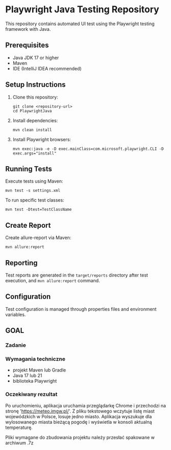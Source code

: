 # Playwright Java Testing Repository

This repository contains automated UI test using the Playwright testing framework with Java.

## Prerequisites

- Java JDK 17 or higher
- Maven
- IDE (IntelliJ IDEA recommended)

## Setup Instructions

1. Clone this repository:
   ```
   git clone <repository-url>
   cd PlaywrightJava
   ```

2. Install dependencies:
   ```
   mvn clean install
   ```

3. Install Playwright browsers:
   ```
   mvn exec:java -e -D exec.mainClass=com.microsoft.playwright.CLI -D exec.args="install"
   ```

## Running Tests

Execute tests using Maven:

```
mvn test -s settings.xml
```

To run specific test classes:

```
mvn test -Dtest=TestClassName
```
## Create Report

Create allure-report via Maven:

```
mvn allure:report
```

## Reporting

Test reports are generated in the `target/reports` directory after test execution, and `mvn allure:report` command.

## Configuration

Test configuration is managed through properties files and environment variables.

## GOAL

### Zadanie

### Wymagania techniczne

- projekt Maven lub Gradle
- Java 17 lub 21
- biblioteka Playwright


### Oczekiwany rezultat

Po uruchomieniu, aplikacja uruchamia przeglądarkę Chrome i przechodzi na stronę 'https://meteo.imgw.pl/'.
Z pliku tekstowego wczytuje listę miast wojewódzkich w Polsce, losuje jedno miasto.
Aplikacja wyszukuje dla wylosowanego miasta bieżącą pogodę i wyświetla w konsoli aktualną temperaturę.

Pliki wymagane do zbudowania projektu należy przesłać spakowane w archiwum .7z